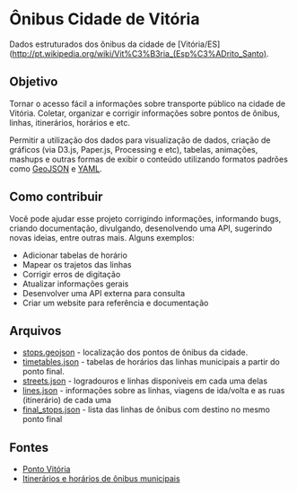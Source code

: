 # Ônibus Cidade de Vitória

Dados estruturados dos ônibus da cidade de [Vitória/ES](http://pt.wikipedia.org/wiki/Vit%C3%B3ria_(Esp%C3%ADrito_Santo).

## Objetivo

Tornar o acesso fácil a informações sobre transporte público na cidade de Vitória. Coletar, organizar e corrigir informações sobre pontos de ônibus, linhas, itinerários, horários e etc.

Permitir a utilização dos dados para visualização de dados, criação de gráficos (via D3.js, Paper.js, Processing e etc), tabelas, animações, mashups e outras formas de exibir o conteúdo utilizando formatos padrões como [GeoJSON](http://geojson.org/) e [YAML](http://www.yaml.org/).

## Como contribuir

Você pode ajudar esse projeto corrigindo informações, informando bugs, criando documentação, divulgando, desenolvendo uma API, sugerindo novas ideias, entre outras mais. Alguns exemplos:

- Adicionar tabelas de horário
- Mapear os trajetos das linhas
- Corrigir erros de digitação
- Atualizar informações gerais
- Desenvolver uma API externa para consulta
- Criar um website para referência e documentação

## Arquivos

- [stops.geojson](data/stops.geojson) - localização dos pontos de ônibus da cidade.
- [timetables.json](data/timetables.json) - tabelas de horários das linhas municipais a partir do ponto final.
- [streets.json](data/streets.json) - logradouros e linhas disponíveis em cada uma delas
- [lines.json](data/lines.json) - informações sobre as linhas, viagens de ida/volta e as ruas (itinerário) de cada uma
- [final_stops.json](data/final_stops.json) - lista das linhas de ônibus com destino no mesmo ponto final

## Fontes

- [Ponto Vitória](http://rast.vitoria.es.gov.br/pontovitoria/)
- [Itinerários e horários de ônibus municipais](http://sistemas.vitoria.es.gov.br/redeiti/)
